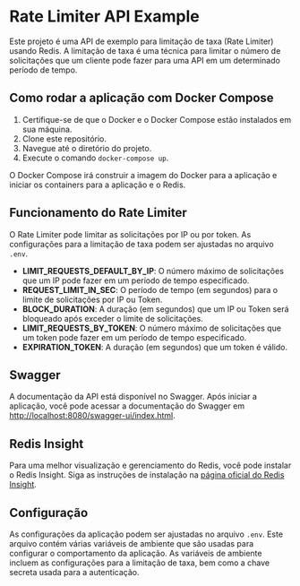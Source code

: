 # Rate Limiter API Example

Este projeto é uma API de exemplo para limitação de taxa (Rate Limiter) usando Redis. A limitação de taxa é uma técnica para limitar o número de solicitações que um cliente pode fazer para uma API em um determinado período de tempo.

## Como rodar a aplicação com Docker Compose

1. Certifique-se de que o Docker e o Docker Compose estão instalados em sua máquina.
2. Clone este repositório.
3. Navegue até o diretório do projeto.
4. Execute o comando `docker-compose up`.

O Docker Compose irá construir a imagem do Docker para a aplicação e iniciar os containers para a aplicação e o Redis.

## Funcionamento do Rate Limiter

O Rate Limiter pode limitar as solicitações por IP ou por token. As configurações para a limitação de taxa podem ser ajustadas no arquivo `.env`.

- **LIMIT_REQUESTS_DEFAULT_BY_IP**: O número máximo de solicitações que um IP pode fazer em um período de tempo especificado.
- **REQUEST_LIMIT_IN_SEC**: O período de tempo (em segundos) para o limite de solicitações por IP ou Token.
- **BLOCK_DURATION**: A duração (em segundos) que um IP ou Token será bloqueado após exceder o limite de solicitações.
- **LIMIT_REQUESTS_BY_TOKEN**: O número máximo de solicitações que um token pode fazer em um período de tempo especificado.
- **EXPIRATION_TOKEN**: A duração (em segundos) que um token é válido.

## Swagger

A documentação da API está disponível no Swagger. Após iniciar a aplicação, você pode acessar a documentação do Swagger em [http://localhost:8080/swagger-ui/index.html](http://localhost:8080/swagger-ui/index.html).

## Redis Insight

Para uma melhor visualização e gerenciamento do Redis, você pode instalar o Redis Insight. Siga as instruções de instalação na [página oficial do Redis Insight](https://redis.com/redis-enterprise/redis-insight/).

## Configuração

As configurações da aplicação podem ser ajustadas no arquivo `.env`. Este arquivo contém várias variáveis de ambiente que são usadas para configurar o comportamento da aplicação. As variáveis de ambiente incluem as configurações para a limitação de taxa, bem como a chave secreta usada para a autenticação.
